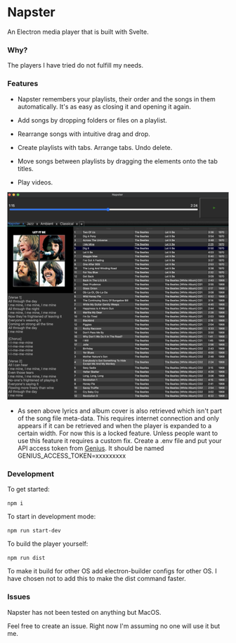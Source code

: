 # Napster

An Electron media player that is built with Svelte.

### Why?

The players I have tried do not fulfill my needs. 

### Features

* Napster remembers your playlists, their order and the songs in them automatically. It's as easy as closing it and opening it again. 

* Add songs by dropping folders or files on a playlist.

* Rearrange songs with intuitive drag and drop. 

* Create playlists with tabs. Arrange tabs. Undo delete. 

* Move songs between playlists by dragging the elements onto the tab titles. 

* Play videos. 

![Napster Screenshot](./dev/Screenshot.png)

* As seen above lyrics and album cover is also retrieved which isn't part of the song file meta-data. This requires internet connection and only appears if it can be retrieved and when the player is expanded to a certain width. For now this is a locked feature. Unless people want to use this feature it requires a custom fix. Create a .env file and put your API access token from [Genius](https://docs.genius.com/). It should be named GENIUS_ACCESS_TOKEN=xxxxxxxxx

### Development

To get started: 

`npm i `

To start in development mode:

`npm run start-dev`

To build the player yourself:

`npm run dist`

To make it build for other OS add electron-builder configs for other OS. I have chosen not to add this to make the dist command faster. 

### Issues

Napster has not been tested on anything but MacOS. 

Feel free to create an issue. Right now I'm assuming no one will use it but me.
